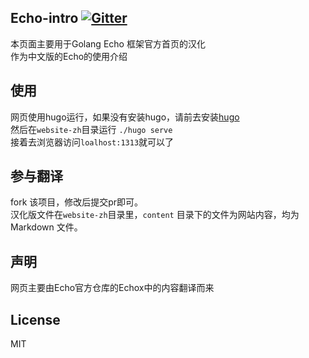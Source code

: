 ## Echo-intro [![Gitter](https://badges.gitter.im/Laily123/echo-intro.svg)](https://gitter.im/Laily123/echo-intro?utm_source=badge&utm_medium=badge&utm_campaign=pr-badge)
本页面主要用于Golang Echo 框架官方首页的汉化  
作为中文版的Echo的使用介绍

## 使用
网页使用hugo运行，如果没有安装hugo，请前去安装[hugo](https://gohugo.io/)  
然后在`website-zh`目录运行 `./hugo serve`  
接着去浏览器访问`loalhost:1313`就可以了  

## 参与翻译
fork 该项目，修改后提交pr即可。  
汉化版文件在`website-zh`目录里，`content` 目录下的文件为网站内容，均为 Markdown 文件。

## 声明
网页主要由Echo官方仓库的Echox中的内容翻译而来

## License
MIT 

